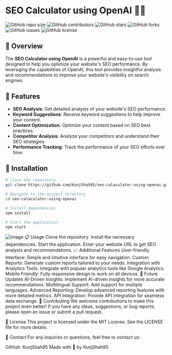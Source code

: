 # SEO Calculator using OpenAI 🧮🤖

![GitHub repo size](https://img.shields.io/github/repo-size/KunjShah95/seo-calaculator-using-openai)
![GitHub contributors](https://img.shields.io/github/contributors/KunjShah95/seo-calaculator-using-openai)
![GitHub stars](https://img.shields.io/github/stars/KunjShah95/seo-calaculator-using-openai?style=social)
![GitHub forks](https://img.shields.io/github/forks/KunjShah95/seo-calaculator-using-openai?style=social)
![GitHub issues](https://img.shields.io/github/issues/KunjShah95/seo-calaculator-using-openai)
![GitHub license](https://img.shields.io/github/license/KunjShah95/seo-calaculator-using-openai)

## 📖 Overview

The **SEO Calculator using OpenAI** is a powerful and easy-to-use tool designed to help you optimize your website's SEO performance. By leveraging the capabilities of OpenAI, this tool provides insightful analysis and recommendations to improve your website's visibility on search engines.

## 🚀 Features

- **SEO Analysis**: Get detailed analysis of your website's SEO performance.
- **Keyword Suggestions**: Receive keyword suggestions to help improve your content.
- **Content Optimization**: Optimize your content based on SEO best practices.
- **Competitor Analysis**: Analyze your competitors and understand their SEO strategies.
- **Performance Tracking**: Track the performance of your SEO efforts over time.

## 🔧 Installation

```bash
# Clone the repository
git clone https://github.com/KunjShah95/seo-calaculator-using-openai.git

# Navigate to the project directory
cd seo-calaculator-using-openai

# Install dependencies
npm install

# Start the application
npm start
```
![image](https://github.com/user-attachments/assets/dfdd44d3-6809-4c06-84b2-b44882b865a2)
📋 Usage
Clone the repository.
Install the necessary dependencies.
Start the application.
Enter your website URL to get SEO analysis and recommendations.
📈 Additional Features
User-friendly Interface: Simple and intuitive interface for easy navigation.
Custom Reports: Generate custom reports tailored to your needs.
Integration with Analytics Tools: Integrate with popular analytics tools like Google Analytics.
Mobile Friendly: Fully responsive design to work on all devices.
🔮 Future Updates
AI-Driven Insights: Implement AI-driven insights for more accurate recommendations.
Multilingual Support: Add support for multiple languages.
Advanced Reporting: Develop advanced reporting features with more detailed metrics.
API Integration: Provide API integration for seamless data exchange.
🤝 Contributing
We welcome contributions to make this project even better! If you have any ideas, suggestions, or bug reports, please open an issue or submit a pull request.

📄 License
This project is licensed under the MIT License. See the LICENSE file for more details.


📧 Contact
For any inquiries or questions, feel free to contact us:

GitHub: KunjShah95
Made with 💖 by KunjShah95
